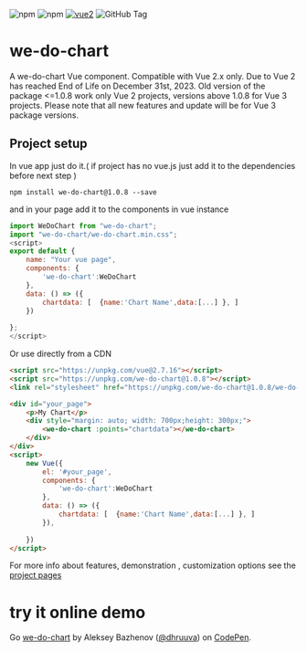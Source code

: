 ![npm](https://img.shields.io/npm/v/we-do-chart?color=green)
![npm](https://img.shields.io/npm/dw/we-do-chart)
[![vue2](https://img.shields.io/badge/vue-2.x-brightgreen.svg)](https://vuejs.org/)
![GitHub Tag](https://img.shields.io/github/v/tag/dhruuva/we-do-chart?filter=v1.0.8&label=Vue%202&labelColor=green)




#  we-do-chart
A we-do-chart Vue component. Compatible with Vue 2.x only. Due to Vue 2 has reached End of Life on December 31st, 2023. Old version of the package <=1.0.8 work only Vue 2 projects, versions above 1.0.8 for Vue 3 projects. Please note that all new features and update will be for Vue 3 package versions.

##  Project setup
In vue app  just do it.( if project has no vue.js just add it to the dependencies before next step  )
```
npm install we-do-chart@1.0.8 --save
```
and in your page add it to the components in vue instance
``` javascript
import WeDoChart from "we-do-chart";
import "we-do-chart/we-do-chart.min.css";
<script>
export default {
	name: "Your vue page",
	components: {
		'we-do-chart':WeDoChart
	},
	data: () => ({
		chartdata: [  {name:'Chart Name',data:[...] }, ]
	})
   
};
</script>
```
Or use directly from a CDN
``` html
<script src="https://unpkg.com/vue@2.7.16"></script>
<script src="https://unpkg.com/we-do-chart@1.0.8"></script>
<link rel="stylesheet" href="https://unpkg.com/we-do-chart@1.0.8/we-do-chart.min.css">

<div id="your_page">
	<p>My Chart</p>
	<div style="margin: auto; width: 700px;height: 300px;">
		<we-do-chart :points="chartdata"></we-do-chart>
	</div>
</div>
<script>
	new Vue({
		el: '#your_page',
		components: {
		  	'we-do-chart':WeDoChart
		},
		data: () => ({
			chartdata: [  {name:'Chart Name',data:[...] }, ]
		}),
		
	})
</script>

```
For more info about features, demonstration , customization options see the [project pages](https://dhruuva.github.io/we-do-chart/)

# try it online demo
Go [we-do-chart](https://codepen.io/dhruuva/pen/VwjNyjG) by Aleksey Bazhenov
  ([@dhruuva](https://codepen.io/dhruuva)) on [CodePen](https://codepen.io).